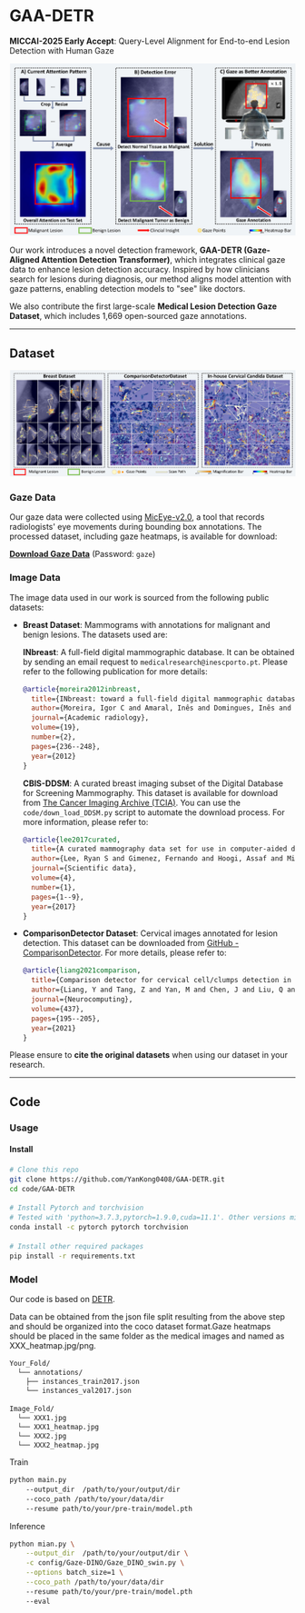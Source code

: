 # GAA-DETR
**MICCAI-2025 Early Accept**: Query-Level Alignment for End-to-end Lesion Detection with Human Gaze

![intro](.\image\fig_intro.jpg)

Our work introduces a novel detection framework, **GAA-DETR (Gaze-Aligned Attention Detection Transformer)**, which integrates clinical gaze data to enhance lesion detection accuracy. Inspired by how clinicians search for lesions during diagnosis, our method aligns model attention with gaze patterns, enabling detection models to "see" like doctors. 

We also contribute the first large-scale **Medical Lesion Detection Gaze Dataset**, which includes 1,669 open-sourced gaze annotations.

---

## Dataset
![dataset](image\fig_dataset.jpg)
### Gaze Data
Our gaze data were collected using [MicEye-v2.0](https://github.com/YanKong0408/MicEye-v2.0), a tool that records radiologists' eye movements during bounding box annotations. The processed dataset, including gaze heatmaps, is available for download:

**[Download Gaze Data](https://pan.baidu.com/s/1Rz3KSEU_uKzbMi7VJUeHHg?pwd=gaze)** (Password: `gaze`)

### Image Data
The image data used in our work is sourced from the following public datasets:

- **Breast Dataset**: Mammograms with annotations for malignant and benign lesions. The datasets used are:
  
  **INbreast**: A full-field digital mammographic database. It can be obtained by sending an email request to `medicalresearch@inescporto.pt`. Please refer to the following publication for more details:
    ```bibtex
    @article{moreira2012inbreast,
      title={INbreast: toward a full-field digital mammographic database},
      author={Moreira, Igor C and Amaral, Inês and Domingues, Inês and Cardoso, Ana and Cardoso, Maria J and Cardoso, Jaime S},
      journal={Academic radiology},
      volume={19},
      number={2},
      pages={236--248},
      year={2012}
    }
    ```
  **CBIS-DDSM**: A curated breast imaging subset of the Digital Database for Screening Mammography. This dataset is available for download from [The Cancer Imaging Archive (TCIA)](https://www.cancerimagingarchive.net/collection/cbis-ddsm/). You can use the `code/down_load_DDSM.py` script to automate the download process. For more information, please refer to:
    ```bibtex
    @article{lee2017curated,
      title={A curated mammography data set for use in computer-aided detection and diagnosis research},
      author={Lee, Ryan S and Gimenez, Fernando and Hoogi, Assaf and Miyake, Kristin K and Gorovoy, Marc and Rubin, Daniel L},
      journal={Scientific data},
      volume={4},
      number={1},
      pages={1--9},
      year={2017}
    }
    ```

- **ComparisonDetector Dataset**: Cervical images annotated for lesion detection. This dataset can be downloaded from [GitHub - ComparisonDetector](https://github.com/kuku-sichuan/ComparisonDetector). For more details, please refer to:
  ```bibtex
  @article{liang2021comparison,
    title={Comparison detector for cervical cell/clumps detection in the limited data scenario},
    author={Liang, Y and Tang, Z and Yan, M and Chen, J and Liu, Q and Xiang, Y},
    journal={Neurocomputing},
    volume={437},
    pages={195--205},
    year={2021}
  }
  ```
Please ensure to **cite the original datasets** when using our dataset in your research.

---

## Code

### Usage

#### Install

```sh
# Clone this repo
git clone https://github.com/YanKong0408/GAA-DETR.git
cd code/GAA-DETR

# Install Pytorch and torchvision
# Tested with 'python=3.7.3,pytorch=1.9.0,cuda=11.1'. Other versions might work.
conda install -c pytorch pytorch torchvision

# Install other required packages
pip install -r requirements.txt
```

### Model
Our code is based on [DETR](https://github.com/facebookresearch/detr).

Data can be obtained from the json file split resulting from the above step and should be organized into the coco dataset format.Gaze heatmaps should be placed in the same folder as the medical images and named as XXX_heatmap.jpg/png.
```
Your_Fold/
  └── annotations/
  	├── instances_train2017.json
  	└── instances_val2017.json  

Image_Fold/ 
  └── XXX1.jpg
  └── XXX1_heatmap.jpg
  └── XXX2.jpg
  └── XXX2_heatmap.jpg
```

Train
``` sh
python main.py 
    --output_dir  /path/to/your/output/dir 
    --coco_path /path/to/your/data/dir
    --resume path/to/your/pre-train/model.pth
```

Inference
``` sh
python mian.py \
    --output_dir  /path/to/your/output/dir \
    -c config/Gaze-DINO/Gaze_DINO_swin.py \
    --options batch_size=1 \
    --coco_path /path/to/your/data/dir
    --resume path/to/your/pre-train/model.pth
    --eval
```

<!-- More experiment results are shown in [our paper](https://arxiv.org/pdf/2405.09463). -->

<!-- More test will come soon.

## Citation
Use this bibtex to cite this repository:
```
@misc{kong2024gazedetr,
      title={Gaze-DETR: Using Expert Gaze to Reduce False Positives in Vulvovaginal Candidiasis Screening}, 
      author={Yan Kong and Sheng Wang and Jiangdong Cai and Zihao Zhao and Zhenrong Shen and Yonghao Li and Manman Fei and Qian Wang},
      year={2024},
      eprint={2405.09463},
      archivePrefix={arXiv},
      primaryClass={cs.CV}
}
``` -->
